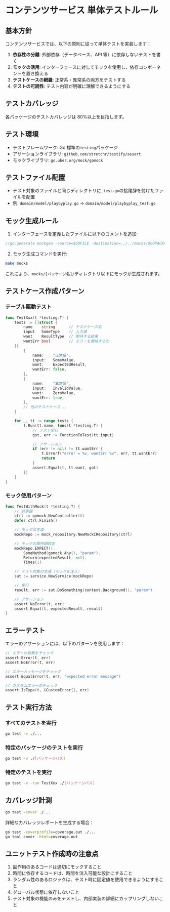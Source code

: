 # コンテンツサービス 単体テストルール

## 基本方針

コンテンツサービスでは、以下の原則に従って単体テストを実装します：

1. **依存性の分離**: 外部依存（データベース、API 等）に依存しないテストを書く
2. **モックの活用**: インターフェースに対してモックを使用し、依存コンポーネントを置き換える
3. **テストケースの網羅**: 正常系・異常系の両方をテストする
4. **テストの可読性**: テスト内容が明確に理解できるようにする

## テストカバレッジ

各パッケージのテストカバレッジは 80%以上を目指します。

## テスト環境

- テストフレームワーク: Go 標準の`testing`パッケージ
- アサーションライブラリ: `github.com/stretchr/testify/assert`
- モックライブラリ: `go.uber.org/mock/gomock`

## テストファイル配置

- テスト対象のファイルと同じディレクトリに`_test.go`の接尾辞を付けたファイルを配置
- 例: `domain/model/playbyplay.go` → `domain/model/playbyplay_test.go`

## モック生成ルール

1. インターフェースを定義したファイルに以下のコメントを追加:

```go
//go:generate mockgen -source=$GOFILE -destination=../../mocks/$GOPACKAGE/mock_$GOFILE -package=mock_$GOPACKAGE
```

2. モック生成コマンドを実行:

```bash
make mocks
```

これにより、`mocks/[パッケージ名]/`ディレクトリ以下にモックが生成されます。

## テストケース作成パターン

### テーブル駆動テスト

```go
func TestXxx(t *testing.T) {
	tests := []struct {
		name    string      // テストケース名
		input   SomeType    // 入力値
		want    ResultType  // 期待する結果
		wantErr bool        // エラーを期待するか
	}{
		{
			name:    "正常系",
			input:   SomeValue,
			want:    ExpectedResult,
			wantErr: false,
		},
		{
			name:    "異常系",
			input:   InvalidValue,
			want:    ZeroValue,
			wantErr: true,
		},
		// 他のテストケース...
	}

	for _, tt := range tests {
		t.Run(tt.name, func(t *testing.T) {
			// テスト実行
			got, err := FunctionToTest(tt.input)

			// アサーション
			if (err != nil) != tt.wantErr {
				t.Errorf("error = %v, wantErr %v", err, tt.wantErr)
				return
			}
			assert.Equal(t, tt.want, got)
		})
	}
}
```

### モック使用パターン

```go
func TestWithMock(t *testing.T) {
	// 前準備
	ctrl := gomock.NewController(t)
	defer ctrl.Finish()

	// モックの生成
	mockRepo := mock_repository.NewMockIRepository(ctrl)

	// モックの期待値設定
	mockRepo.EXPECT().
		SomeMethod(gomock.Any(), "param").
		Return(expectedResult, nil).
		Times(1)

	// テスト対象の生成（モックを注入）
	sut := service.NewService(mockRepo)

	// 実行
	result, err := sut.DoSomething(context.Background(), "param")

	// アサーション
	assert.NoError(t, err)
	assert.Equal(t, expectedResult, result)
}
```

## エラーテスト

エラーのアサーションには、以下のパターンを使用します：

```go
// エラーの有無をチェック
assert.Error(t, err)
assert.NoError(t, err)

// エラーメッセージをチェック
assert.EqualError(t, err, "expected error message")

// カスタムエラーのチェック
assert.IsType(t, &CustomError{}, err)
```

## テスト実行方法

### すべてのテストを実行

```bash
go test -v ./...
```

### 特定のパッケージのテストを実行

```bash
go test -v ./[パッケージパス]
```

### 特定のテストを実行

```bash
go test -v -run TestXxx ./[パッケージパス]
```

## カバレッジ計測

```bash
go test -cover ./...
```

詳細なカバレッジレポートを生成する場合：

```bash
go test -coverprofile=coverage.out ./...
go tool cover -html=coverage.out
```

## ユニットテスト作成時の注意点

1. 副作用のあるコードは適切にモックすること
2. 時間に依存するコードは、時間を注入可能な設計にすること
3. ランダム性のあるロジックは、テスト時に固定値を使用できるようにすること
4. グローバル状態に依存しないこと
5. テスト対象の機能のみをテストし、内部実装の詳細にカップリングしないこと
